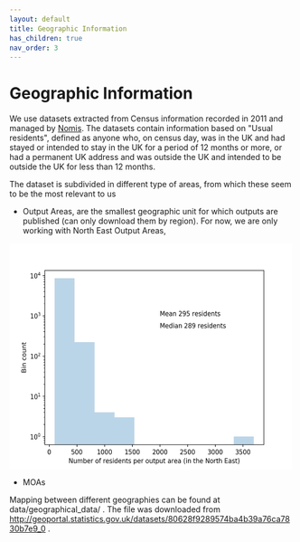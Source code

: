 ```yaml
---
layout: default
title: Geographic Information
has_children: true
nav_order: 3
---
```


Geographic Information
========
We use datasets extracted from Census information recorded in 2011 and managed by [Nomis](https://www.nomisweb.co.uk/). The datasets contain information based on "Usual residents", defined as anyone who, on census day, was in the UK and had stayed or intended to stay in the UK for a period of 12 months or more, or had a permanent UK address and was outside the UK and intended to be outside the UK for less than 12 months.

The dataset is subdivided in different type of areas, from which these seem to be the most relevant to us

- Output Areas, are the smallest geographic unit for which outputs are published (can only download them by region). For now, we are only working with North East Output Areas,

<img src="images/residents_output_area.png" alt="Kitten"
	title="Distribution of residents per postcode sector" width="500" height="400" align="middle" />

- MOAs



Mapping between different geographies can be found at data/geographical_data/ . The file was downloaded from http://geoportal.statistics.gov.uk/datasets/80628f9289574ba4b39a76ca7830b7e9_0 .